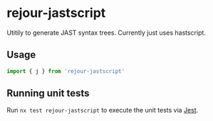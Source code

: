 # rejour-jastscript

Utitily to generate JAST syntax trees. Currently just uses hastscript.

## Usage

```ts
import { j } from 'rejour-jastscript'
```

## Running unit tests

Run `nx test rejour-jastscript` to execute the unit tests via [Jest](https://jestjs.io).
